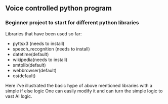 ## Voice controlled python program
### Beginner project to start for different python libraries

Libraries that have been used so far:
- pyttsx3 (needs to install)
- speech_recognition (needs to install)
- datetime(default)
- wikipedia(needs to install)
- smtplib(default)
- webbrowser(default)
- os(default)

Here i've illustrated the basic hype of above mentioned libraries with a simple if else logic
One can easily modify it and can turn the simple logic to vast AI logic.  
